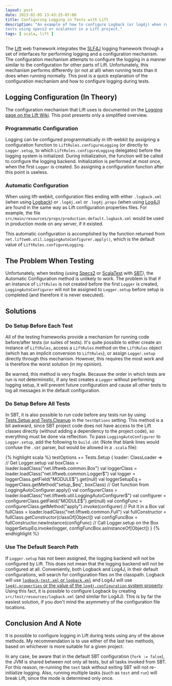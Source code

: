 ```yaml
---
layout: post
date: 2013-02-05 13:43:25-07:00
title: Configuring Logging in Tests with Lift
description: "An example of how to configure Logback (or log4j) when running
tests using specs2 or scalatest in a Lift project."
tags: [ scala, lift ]
---
```

The [Lift](http://liftweb.net/) web framework integrates the
[SLF4J](http://www.slf4j.org/) logging framework through a set of interfaces
for performing logging and a configuration mechanism.  The configuration
mechanism attempts to configure the logging in a manner similar to the
configuration for other parts of Lift.  Unfortunately, this mechanism performs
differently (or not at all) when running tests than it does when running
normally.  This post is a quick explanation of the configuration mechanism and
how to configure logging during tests.

<!--more-->

## Logging Configuration (In Theory)

The configuration mechanism that Lift uses is documented on the
[Logging page on the Lift
Wiki](https://www.assembla.com/spaces/liftweb/wiki/Logging#configuration).
This post presents only a simplified overview.

### Programmatic Configuration

Logging can be configured programmatically in lift-webkit by assigning a
configuration function to `LiftRules.configureLogging` (or directly to
`Logger.setup`, to which `LiftRules.configureLogging` delegates) before the
logging system is initialized.  During initialization, the function will be called to configure the logging backend.  Initialization is performed at most once,
when the first `Logger` is created.  So assigning a configuration function
after this point is useless.

### Automatic Configuration

When using lift-webkit, configuration files ending with either `.logback.xml`
(when using [Logback](http://logback.qos.ch/)) or `.log4j.xml` or
`.log4j.props` (when using [Log4J](https://logging.apache.org/log4j/1.2/)) are
found in the same way as Lift configuration properties files.  For
example, the file `src/main/resources/props/production.default.logback.xml`
would be used in production mode on any server, if it existed.

This automatic configuration is accomplished by the function returned from
`net.liftweb.util.LoggingAutoConfigurer.apply()`, which is the default value
of `LiftRules.configureLogging`.

## The Problem When Testing

Unfortunately, when testing (using
[Specs2](https://etorreborre.github.com/specs2/) or
[ScalaTest](http://www.scalatest.org/) with [SBT](http://www.scala-sbt.org/)),
the Automatic Configuration method is unlikely to work.  The problem is that
if an instance of `LiftRules` is not created before the first `Logger` is
created, `LoggingAutoConfigurer` will not be assigned to `Logger.setup` before
setup is completed (and therefore it is never executed).

## Solutions

### Do Setup Before Each Test

All of the testing frameworks provide a mechanism for running code
before/after tests (or suites of tests).  It's quite possible to either create
an instance of `LiftRules`, access a `LiftRules` method on the `LiftRules`
object (which has an implicit conversion to `LiftRules`), or assign
`Logger.setup` directly through this mechanism.  However, this requires the
most work and is therefore the worst solution (in my opinion).

Be warned, this method is very fragile.  Because the order in which tests are
run is not deterministic, if any test creates a `Logger` without performing
logging setup, it will prevent future configuration and cause all other tests
to log all messages in the default configuration.

### Do Setup Before All Tests

In SBT, it is also possible to run code before any tests run by using
[Tests.Setup and
Tests.Cleanup](http://www.scala-sbt.org/release/docs/Detailed-Topics/Testing.html#setup-and-cleanup)
in the `testOptions` setting.  This method is a bit awkward, since SBT project
code does not have access to the Lift classes directly (without adding a
dependency to the project code), so everything must be done via reflection.
To pass `LoggingAutoConfigurer` to `Logger.setup`, add the following to
`build.sbt` (Note that blank lines would confuse the `.sbt` parser, but would
be allowed in a `.scala` file):

{% highlight scala %}
testOptions += Tests.Setup { loader: ClassLoader =>
  // Get Logger.setup
  val boxClass = loader.loadClass("net.liftweb.common.Box")
  val loggerClass = loader.loadClass("net.liftweb.common.Logger$")
  val logger = loggerClass.getField("MODULE$").get(null)
  val loggerSetupEq = loggerClass.getMethod("setup_$eq", boxClass)
  // Get function from LoggingAutoConfigurer.apply()
  val configurerClass = loader.loadClass("net.liftweb.util.LoggingAutoConfigurer$")
  val configurer = configurerClass.getField("MODULE$").get(null)
  val configFunc = configurerClass.getMethod("apply").invoke(configurer)
  // Put it in a Box
  val fullClass = loader.loadClass("net.liftweb.common.Full")
  val fullConstructor = fullClass.getConstructor(classOf[Object])
  val configFuncBox = fullConstructor.newInstance(configFunc)
  // Call Logger.setup on the Box
  loggerSetupEq.invoke(logger, configFuncBox.asInstanceOf[Object])
}
{% endhighlight %}

### Use The Default Search Path

If `Logger.setup` has not been assigned, the logging backend will not be
configured by Lift.  This does not mean that the logging backend will not be
configured at all.  Conveniently, both Logback and Log4J, in their default
configurations, will search for configuration files on the classpath.  Logback
will use [`logback-test.xml` or
`logback.xml`](http://logback.qos.ch/manual/configuration.html) and Log4J will
use [`log4j.properties` or the value of the `log4j.configuration` system
property](https://logging.apache.org/log4j/1.2/manual.html#defaultInit).  Using
this fact, it is possible to configure Logback by creating
`src/test/resources/logback.xml` (and similar for Log4J).  This is by far the
easiest solution, if you don't mind the asymmetry of the configuration file
locations.

## Conclusion And A Note

It is possible to configure logging in Lift during tests using any of the
above methods.  My recommendation is to use either of the last two methods,
based on whichever is more suitable for a given project.

In any case, be aware that in the default SBT configuration (`fork := false`),
the JVM is shared between not only all tests, but all tasks invoked from SBT.
For this reason, re-running the `test` task without exiting SBT will not
re-initialize logging.  Also, running multiple tasks (such as `test` and
`run`) will break Lift, since the mode is determined only once.
